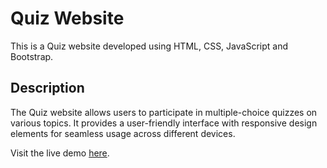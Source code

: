 # Quiz Website

This is a Quiz website developed using HTML, CSS, JavaScript and Bootstrap.

## Description

The Quiz website allows users to participate in multiple-choice quizzes on various topics. It provides a user-friendly interface with responsive design elements for seamless usage across different devices.

Visit the live demo [here](https://komalpandeyy.github.io/Quiz-website/).
